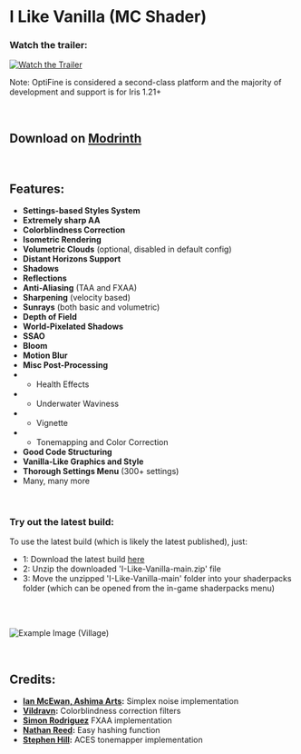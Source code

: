# I Like Vanilla (MC Shader)

### Watch the trailer:

[![Watch the Trailer](https://img.youtube.com/vi/yaY3NHZZ7c0/0.jpg)](https://www.youtube.com/watch?v=yaY3NHZZ7c0)

Note: OptiFine is considered a second-class platform and the majority of development and support is for Iris 1.21+

<br>

## Download on [Modrinth](https://modrinth.com/shader/i-like-vanilla)

<br>

## Features:

- **Settings-based Styles System**
- **Extremely sharp AA**
- **Colorblindness Correction**
- **Isometric Rendering**
- **Volumetric Clouds** (optional, disabled in default config)
- **Distant Horizons Support**
- **Shadows**
- **Reflections**
- **Anti-Aliasing** (TAA and FXAA)
- **Sharpening** (velocity based)
- **Sunrays** (both basic and volumetric)
- **Depth of Field**
- **World-Pixelated Shadows**
- **SSAO**
- **Bloom**
- **Motion Blur**
- **Misc Post-Processing**
- - Health Effects
- - Underwater Waviness
- - Vignette
- - Tonemapping and Color Correction
- **Good Code Structuring**
- **Vanilla-Like Graphics and Style**
- **Thorough Settings Menu** (300+ settings)
- Many, many more

<br>

### Try out the latest build:

To use the latest build (which is likely the latest published), just:

- 1: Download the latest build [here](https://github.com/What42Pizza/I-Like-Vanilla/archive/refs/heads/main.zip)
- 2: Unzip the downloaded 'I-Like-Vanilla-main.zip' file
- 3: Move the unzipped 'I-Like-Vanilla-main' folder into your shaderpacks folder (which can be opened from the in-game shaderpacks menu)

<br>
<br>

![Example Image (Village)](https://cdn.modrinth.com/data/DoODk4HD/images/f096b2f6337d557519145440e413bb26a26641fb.jpeg)

<br>

## Credits:

- **[Ian McEwan, Ashima Arts](https://github.com/ashima/webgl-noise):** Simplex noise implementation
- **[Vildravn](https://godotshaders.com/shader/colorblindness-correction-shader/):** Colorblindness correction filters
- **[Simon Rodriguez](https://github.com/kosua20/MIDIVisualizer/blob/master/resources/shaders/fxaa.frag)** FXAA implementation
- **[Nathan Reed](https://www.reedbeta.com/blog/hash-functions-for-gpu-rendering/):** Easy hashing function
- **[Stephen Hill](https://github.com/TheRealMJP/BakingLab/blob/master/BakingLab/ACES.hlsl):** ACES tonemapper implementation
